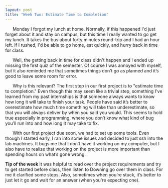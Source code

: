 ```yaml
---
layout: post
title: "Week Two: Estimate Time to Completion"
---
```

&nbsp;&nbsp;&nbsp;&nbsp;&nbsp;&nbsp;Monday I forgot my lunch at home.  Normally, if this happened I'd just forget about it and stay on campus, but this time I really wanted to go get my lunch.  It takes the bus about forty minutes round-trip and I had an hour left.  If I rushed, I'd be able to go home, eat quickly, and hurry back in time for class.

&nbsp;&nbsp;&nbsp;&nbsp;&nbsp;&nbsp;Well, the getting back in time for class didn't happen and I ended up missing the first quiz of the semester.  Of course I was annoyed with myself, but it also reminded me that sometimes things don’t go as planned and it’s good to leave some room for error.

&nbsp;&nbsp;&nbsp;&nbsp;&nbsp;&nbsp;Why is this relevant?  The first step in our first project is to "estimate time to completion."  Even though this may seem like a trivial step, something I've learned from my past internships is that someone always wants to know how long it will take to finish your task.  People have said it’s better to overestimate how much time something will take than underestimate, so that you will always deliver by when you said you would.  This seems to hold true especially in programming, where you don’t know what kind of bug you’ll run into and how long it may take to fix.

&nbsp;&nbsp;&nbsp;&nbsp;&nbsp;&nbsp;With our first project due soon, we had to set up some tools.  Even though I started early, I ran into some issues and decided to just ssh into the lab machines.  It bugs me that I don’t have it working on my computer, but I also have to realize that working on the project is more important than spending hours on what’s gone wrong.

**Tip of the week**
It was helpful to read over the project requirements and try to get started before class, then listen to Downing go over them in class.  For me it clarified some steps.  Also, sometimes when you’re stuck, it’s better to just let it go and wait for an answer (when you're expecting one).

